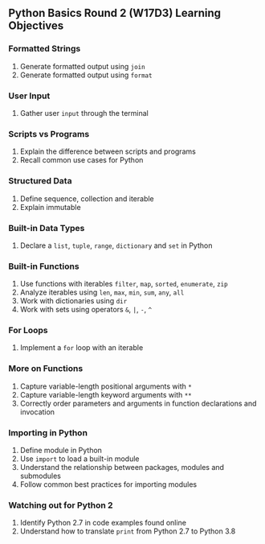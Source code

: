 ## Python Basics Round 2 (W17D3) Learning Objectives

### Formatted Strings
1. Generate formatted output using `join`
2. Generate formatted output using `format`

### User Input
1. Gather user `input` through the terminal

### Scripts vs Programs
1. Explain the difference between scripts and programs
2. Recall common use cases for Python

### Structured Data
1. Define sequence, collection and iterable
2. Explain immutable

### Built-in Data Types
1. Declare a `list`, `tuple`, `range`, `dictionary` and `set` in Python

### Built-in Functions
1. Use functions with iterables `filter`, `map`, `sorted`, `enumerate`, `zip`
2. Analyze iterables using `len`, `max`, `min`, `sum`, `any`, `all`
3. Work with dictionaries using `dir`
4. Work with sets using operators `&`, `|`, `-`, `^`

### For Loops
1. Implement a `for` loop with an iterable

### More on Functions
1. Capture variable-length positional arguments with `*`
2. Capture variable-length keyword arguments with `**`
3. Correctly order parameters and arguments in function declarations and invocation

### Importing in Python
1. Define module in Python
2. Use `import` to load a built-in module
3. Understand the relationship between packages, modules and submodules
4. Follow common best practices for importing modules

### Watching out for Python 2
1. Identify Python 2.7 in code examples found online
2. Understand how to translate `print` from Python 2.7 to Python 3.8

